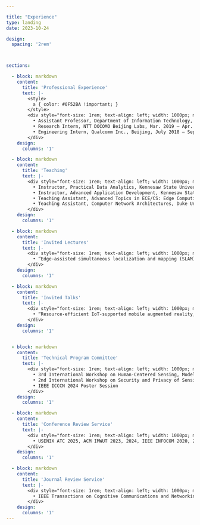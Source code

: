 ```yaml
---

title: "Experience"
type: landing
date: 2023-10-24

design:
  spacing: '2rem'



sections:

  - block: markdown
    content:
      title: 'Professional Experience'
      text: |-
        <style>
          a { color: #0F52BA !important; }
        </style>
        <div style="font-size: 1rem; text-align: left; width: 1000px; margin: 0 auto;">
          • Assistant Professor, Department of Information Technology, Kennesaw State University, Aug. 2024 - May 2025<br>
          • Research Intern, NTT DOCOMO Beijing Labs, Mar. 2019 – Apr. 2019<br>
          • Engineering Intern, Qualcomm Inc., Beijing, July 2018 – Sept. 2018
        </div>
    design:
      columns: '1'

  - block: markdown
    content:
      title: 'Teaching'
      text: |-
        <div style="font-size: 1rem; text-align: left; width: 1000px; margin: 0 auto;">
          • Instructor, Practical Data Analytics, Kennesaw State University, Spring 2025<br>
          • Instructor, Advanced Application Development, Kennesaw State University, Fall 2024<br>
          • Teaching Assistant, Advanced Topics in ECE/CS: Edge Computing, Duke University, Spring 2023<br>
          • Teaching Assistant, Computer Network Architectures, Duke University, Fall 2021
        </div>
    design:
      columns: '1'

  - block: markdown
    content:
      title: 'Invited Lectures'
      text: |-
        <div style="font-size: 1rem; text-align: left; width: 1000px; margin: 0 auto;">
          • “Edge-assisted simultaneous localization and mapping (SLAM),” University of Michigan–Ann Arbor EECS 498/598: Special topics on “AI-Enabled Mixed Reality,” Feb. 2025
        </div>
    design:
      columns: '1'

  - block: markdown
    content:
      title: 'Invited Talks'
      text: |-
        <div style="font-size: 1rem; text-align: left; width: 1000px; margin: 0 auto;">
          • “Resource-efficient IoT-supported mobile augmented reality,” Invited talk at Hitachi R&D, Oct. 2022
        </div>
    design:
      columns: '1'


  - block: markdown
    content:
      title: 'Technical Program Committee'
      text: |-
        <div style="font-size: 1rem; text-align: left; width: 1000px; margin: 0 auto;">
          • 3rd International Workshop on Human-Centered Sensing, Modeling, and Intelligent Systems (HumanSys’25), co-located with CPS-IoT Week 2025<br>
          • 2nd International Workshop on Security and Privacy of Sensing Systems (Sensors S&P’25), co-located with CPS-IoT Week 2025<br>
          • IEEE ICCCN 2024 Poster Session
        </div>
    design:
      columns: '1'

  - block: markdown
    content:
      title: 'Conference Review Service'
      text: |-
        <div style="font-size: 1rem; text-align: left; width: 1000px; margin: 0 auto;">
          • USENIX ATC 2025, ACM IMWUT 2023, 2024, IEEE INFOCOM 2020, 2021, 2024, ACM MobiCom 2023, ACM SIGCOMM 2023, ACM HotMobile 2023, ACM/IEEE IPSN 2021, 2022, 2024, ACM MobiHoc 2021, 2022, 2023, ACM SenSys 2020, 2021, 2022, 2023, IEEE ICNP 2020, 2021, IEEE ICDCS 2020, 2022
        </div>
    design:
      columns: '1'

  - block: markdown
    content:
      title: 'Journal Review Service'
      text: |-
        <div style="font-size: 1rem; text-align: left; width: 1000px; margin: 0 auto;">
          • IEEE Transactions on Cognitive Communications and Networking, IEEE Transactions on Mobile Computing, IEEE Transactions on Sensor Networks, IEEE Transactions on Wireless Communications, IEEE Network Magazine, IEEE Wireless Communications Letters
        </div>
    design:
      columns: '1'
---
```

